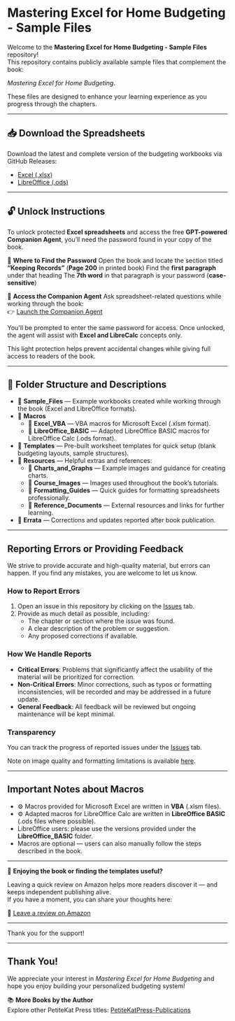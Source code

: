 # Mastering Excel for Home Budgeting - Sample Files

Welcome to the **Mastering Excel for Home Budgeting - Sample Files** repository!  
This repository contains publicly available sample files that complement the book:

*Mastering Excel for Home Budgeting*.

These files are designed to enhance your learning experience as you progress through the chapters.

---

## 📥 Download the Spreadsheets 

Download the latest and complete version of the budgeting workbooks via GitHub Releases:

- [Excel (.xlsx)](https://github.com/PetiteKatPress/Mastering-Excel-for-Home-Budgeting-Samples/releases/latest/download/BudgetTemplate_Excel.xlsm)
- [LibreOffice (.ods)](https://github.com/PetiteKatPress/Mastering-Excel-for-Home-Budgeting-Samples/releases/latest/download/BudgetTemplate_Libre.ods)

---

## 🔓 Unlock Instructions

To unlock protected **Excel spreadsheets** and access the free **GPT-powered Companion Agent**, you’ll need the password found in your copy of the book.

🧠 **Where to Find the Password**
Open the book and locate the section titled **“Keeping Records”** (**Page 200** in printed book)
Find the **first paragraph** under that heading
The **7th word** in that paragraph is your password (**case-sensitive**)

🤖 **Access the Companion Agent**
Ask spreadsheet-related questions while working through the book:  
👉 [Launch the Companion Agent](https://excel-companion-agent-aysoagu94y8dhugeopabzf.streamlit.app)

You'll be prompted to enter the same password for access. 
Once unlocked, the agent will assist with **Excel and LibreCalc** concepts only.

This light protection helps prevent accidental changes while giving full access to readers of the book.

---

## 📂 Folder Structure and Descriptions

- 📁 **Sample_Files** — Example workbooks created while working through the book (Excel and LibreOffice formats).
- 📁 **Macros**
  - 📄 **Excel_VBA** — VBA macros for Microsoft Excel (.xlsm format).
  - 📄 **LibreOffice_BASIC** — Adapted LibreOffice BASIC macros for LibreOffice Calc (.ods format).
- 📁 **Templates** — Pre-built worksheet templates for quick setup (blank budgeting layouts, sample structures).
- 📁 **Resources** — Helpful extras and references:
  - 📄 **Charts_and_Graphs** — Example images and guidance for creating charts.
  - 📄 **Course_Images** — Images used throughout the book’s tutorials.
  - 📄 **Formatting_Guides** — Quick guides for formatting spreadsheets professionally.
  - 📄 **Reference_Documents** — External resources and links for further learning.
- 📁 **Errata** — Corrections and updates reported after book publication.

---

## Reporting Errors or Providing Feedback

We strive to provide accurate and high-quality material, but errors can happen. If you find any mistakes, you are welcome to let us know.

### How to Report Errors
1. Open an issue in this repository by clicking on the [Issues](https://github.com/PetiteKatPress/Mastering-Excel-for-Home-Budgeting-Samples/issues) tab.
2. Provide as much detail as possible, including:
   - The chapter or section where the issue was found.
   - A clear description of the problem or suggestion.
   - Any proposed corrections if available.

### How We Handle Reports
- **Critical Errors**: Problems that significantly affect the usability of the material will be prioritized for correction.
- **Non-Critical Errors**: Minor corrections, such as typos or formatting inconsistencies, will be recorded and may be addressed in a future update.
- **General Feedback**: All feedback will be reviewed but ongoing maintenance will be kept minimal.

### Transparency
You can track the progress of reported issues under the [Issues](https://github.com/PetiteKatPress/Mastering-Excel-for-Home-Budgeting-Samples/issues) tab.

Note on image quality and formatting limitations is available [here](https://github.com/PetiteKatPress/Mastering-Excel-for-Home-Budgeting-Samples/issues/5).

---

## Important Notes about Macros

- ⚙️ Macros provided for Microsoft Excel are written in **VBA** (.xlsm files).
- ⚙️ Adapted macros for LibreOffice Calc are written in **LibreOffice BASIC** (.ods files where possible).
- LibreOffice users: please use the versions provided under the **LibreOffice_BASIC** folder.
- Macros are optional — users can also manually follow the steps described in the book.

---

💬 **Enjoying the book or finding the templates useful?**

Leaving a quick review on Amazon helps more readers discover it — and keeps independent publishing alive.  
If you have a moment, you can share your thoughts here:

🌟 [Leave a review on Amazon](https://www.amazon.com.au/review/create-review?&asin=B0FF377S6T)

---

Thank you for the support!

---

## Thank You!

We appreciate your interest in *Mastering Excel for Home Budgeting* and hope you enjoy building your personalized budgeting system!

📚 **More Books by the Author**  
Explore other PetiteKat Press titles: [PetiteKatPress-Publications](https://github.com/PetiteKatPress/PetiteKatPress-Publications)

